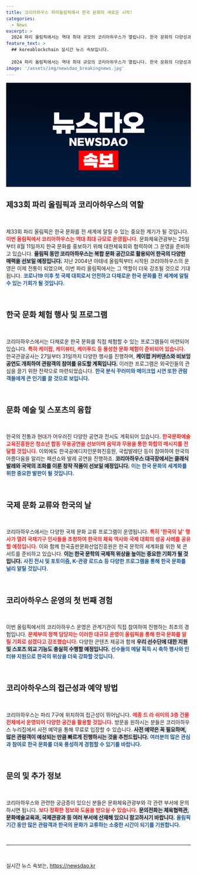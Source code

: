 ```yaml
---
title: 코리아하우스 파리올림픽에서 한국 문화의 새로운 시작!
categories:
  - News
excerpt: >
  2024 파리 올림픽에서는 역대 최대 규모의 코리아하우스가 열립니다. 한국 문화의 다양성과 매력을 만끽할 특별한 기회를 놓치지 마세요!
feature_text: >
  ## koreablockchain 실시간 뉴스 속보입니다.

  2024 파리 올림픽에서는 역대 최대 규모의 코리아하우스가 열립니다. 한국 문화의 다양성과 매력을 만끽할 특별한 기회를 놓치지 마세요!
image: '/assets/img/newsdao_breakingnews.jpg'
---
```


<p><img src="/assets/img/newsdao_breakingnews.jpg" alt="koreablockchain 속보" /></p>

<h2 data-ke-size="size26">제33회 파리 올림픽과 코리아하우스의 역할</h2>

<p data-ke-size="size16">&nbsp;</p>

<p>제33회 파리 올림픽은 한국 문화를 전 세계에 알릴 수 있는 중요한 계기가 될 것입니다. <b><span style="color: #ee2323;">이번 올림픽에서 코리아하우스는 역대 최대 규모로 운영됩니다.</span></b> 문화체육관광부는 25일부터 8월 11일까지 한국 문화를 홍보하기 위해 대한체육회와 협력하여 그 운영을 준비하고 있습니다. <b><span style="background-color: #21538527;">올림픽 동안 코리아하우스는 복합 문화 공간으로 활용되어 한국의 다양한 매력을 선보일 예정입니다.</span></b> 지난 2004년 아테네 올림픽부터 시작된 코리아하우스의 운영은 이제 전통이 되었으며, 이번 파리 올림픽에서는 그 역할이 더욱 강조될 것으로 기대됩니다. <b><span style="color: #1a5490;">코로나19 이후 첫 국제 대회로서 안전하고 다채로운 한국 문화를 전 세계에 알릴 수 있는 기회가 될 것입니다.</span></b></p>

<p data-ke-size="size16">&nbsp;</p>

<h2 data-ke-size="size26">한국 문화 체험 행사 및 프로그램</h2>

<p data-ke-size="size16">&nbsp;</p>

<p>코리아하우스에서는 다채로운 한국 문화를 직접 체험할 수 있는 프로그램들이 마련되어 있습니다. <b><span style="color: #ee2323;">특히 케이팝, 케이뷰티, 케이푸드 등 풍성한 문화 체험이 준비되어 있습니다.</span></b> 한국관광공사는 27일부터 31일까지 다양한 행사를 진행하며, <b><span style="background-color: #21538527;">케이팝 커버댄스와 비보잉 공연도 개최하여 관람객의 참여를 유도할 계획입니다.</span></b> 이러한 프로그램은 외국인들의 관심을 끌기 위한 전략으로 마련되었습니다. <b><span style="color: #1a5490;">한국 분식 꾸러미와 메이크업 시연 또한 관람객들에게 큰 인기를 끌 것으로 보입니다.</span></b></p>

<p data-ke-size="size16">&nbsp;</p>

<h2 data-ke-size="size26">문화 예술 및 스포츠의 융합</h2>

<p data-ke-size="size16">&nbsp;</p>

<p>한국의 전통과 현대가 어우러진 다양한 공연과 전시도 계획되어 있습니다. <b><span style="color: #ee2323;">한국문화예술교육진흥원은 청소년 합동 무용공연을 선보이며 음악과 무용을 통한 화합의 메시지를 전달할 것입니다.</span></b> 이외에도 한국공예디자인문화진흥원, 국립발레단 등이 참여하여 한국의 아름다움을 알리는 패션쇼와 발레 공연을 진행하죠. <b><span style="background-color: #21538527;">코리아하우스 대극장에서는 클래식 발레와 국악의 조화를 이룬 창작 작품이 선보일 예정입니다.</span></b> <b><span style="color: #1a5490;">이는 한국 문화의 세계화를 위한 중요한 발판이 될 것입니다.</span></b></p>

<p data-ke-size="size16">&nbsp;</p>

<h2 data-ke-size="size26">국제 문화 교류와 한국의 날</h2>

<p data-ke-size="size16">&nbsp;</p>

<p>코리아하우스에서는 다양한 국제 문화 교류 프로그램이 운영됩니다. <b><span style="color: #ee2323;">특히 '한국의 날' 행사가 열려 국제기구 인사들을 초청하여 한국의 체육 역사와 국제 대회의 성공 사례를 공유할 예정입니다.</span></b> 이와 함께 한국출판문화산업진흥원은 한국 문학의 세계화를 위한 북 콘서트를 준비하고 있습니다. <b><span style="background-color: #21538527;">이는 한국 문학의 국제적 위상을 높이는 중요한 기회가 될 것입니다.</span></b> <b><span style="color: #1a5490;">사진 전시 및 포토이즘, K-관광 로드쇼 등 다양한 프로그램을 통해 한국 문화를 널리 알릴 것입니다.</span></b></p>

<p data-ke-size="size16">&nbsp;</p>

<h2 data-ke-size="size26">코리아하우스 운영의 첫 번째 경험</h2>

<p data-ke-size="size16">&nbsp;</p>

<p>이번 올림픽에서의 코리아하우스 운영은 관계기관이 직접 참여하여 진행하는 최초의 경험입니다. <b><span style="color: #ee2323;">문체부의 정책 담당자는 이러한 대규모 운영이 올림픽을 통해 한국 문화를 알릴 기회로 삼겠다고 강조했습니다.</span></b> 다양한 콘텐츠 제공과 함께 <b><span style="background-color: #21538527;">우리 선수단에 대한 지원 및 스포츠 외교 기능도 충실히 수행할 예정입니다.</span></b> <b><span style="color: #1a5490;">선수들의 메달 획득 시 축하 행사와 인터뷰 지원으로 한국의 위상을 더욱 강화할 것입니다.</span></b></p>

<p data-ke-size="size16">&nbsp;</p>

<h2 data-ke-size="size26">코리아하우스의 접근성과 예약 방법</h2>

<p data-ke-size="size16">&nbsp;</p>

<p>코리아하우스는 파리 7구에 위치하여 접근성이 뛰어납니다. <b><span style="color: #ee2323;">메종 드 라 쉬미의 3층 건물 전체에서 운영되어 다양한 공간을 활용할 것입니다.</span></b> 방문을 원하시는 분들은 코리아하우스 누리집에서 사전 예약을 통해 무료로 입장할 수 있습니다. <b><span style="background-color: #21538527;">사전 예약은 꼭 필요하며, 많은 관람객이 예상되는 만큼 빠르게 진행하시는 것을 추천드립니다.</span></b> <b><span style="color: #1a5490;">여러분의 많은 관심과 참여로 한국 문화를 더욱 풍성하게 경험할 수 있기를 바랍니다.</span></b></p>

<p data-ke-size="size16">&nbsp;</p>

<h2 data-ke-size="size26">문의 및 추가 정보</h2>

<p data-ke-size="size16">&nbsp;</p>

<p>코리아하우스와 관련한 궁금증이 있으신 분들은 문화체육관광부와 각 관련 부서에 문의하시면 됩니다. <b><span style="color: #ee2323;">보다 정확한 정보와 도움을 받으실 수 있습니다.</span></b> <b><span style="background-color: #21538527;">문의전화는 체육협력관, 문화예술교육과, 국제관광과 등 여러 부서에 산재해 있으니 참고하시기 바랍니다.</span></b> <b><span style="color: #1a5490;">올림픽 기간 동안 많은 관람객과 한국의 문화가 교류하는 소중한 시간이 되기를 기원합니다.</span></b> </p>

<p data-ke-size="size16">&nbsp;</p>

<hr>

<p data-ke-size="size16">&nbsp;</p>
실시간 뉴스 속보는, <a href="https://newsdao.kr" rel="dofollow">https://newsdao.kr</a>


